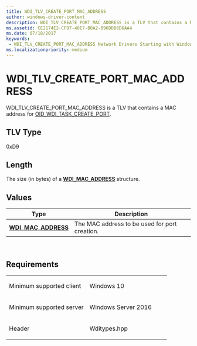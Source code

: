 ```yaml
---
title: WDI_TLV_CREATE_PORT_MAC_ADDRESS
author: windows-driver-content
description: WDI_TLV_CREATE_PORT_MAC_ADDRESS is a TLV that contains a MAC address for OID_WDI_TASK_CREATE_PORT.
ms.assetid: CE2174E2-CFD7-40E7-B8A2-B96DDB6D6AA4
ms.date: 07/18/2017 
keywords:
 - WDI_TLV_CREATE_PORT_MAC_ADDRESS Network Drivers Starting with Windows Vista
ms.localizationpriority: medium
---
```


# WDI\_TLV\_CREATE\_PORT\_MAC\_ADDRESS


WDI\_TLV\_CREATE\_PORT\_MAC\_ADDRESS is a TLV that contains a MAC address for [OID\_WDI\_TASK\_CREATE\_PORT](https://msdn.microsoft.com/library/windows/hardware/dn925949).

## TLV Type


0xD9

## Length


The size (in bytes) of a [**WDI\_MAC\_ADDRESS**](https://msdn.microsoft.com/library/windows/hardware/dn926071) structure.

## Values


| Type                                              | Description                                   |
|---------------------------------------------------|-----------------------------------------------|
| [**WDI\_MAC\_ADDRESS**](https://msdn.microsoft.com/library/windows/hardware/dn926071) | The MAC address to be used for port creation. |

 

Requirements
------------

<table>
<colgroup>
<col width="50%" />
<col width="50%" />
</colgroup>
<tbody>
<tr class="odd">
<td><p>Minimum supported client</p></td>
<td><p>Windows 10</p></td>
</tr>
<tr class="even">
<td><p>Minimum supported server</p></td>
<td><p>Windows Server 2016</p></td>
</tr>
<tr class="odd">
<td><p>Header</p></td>
<td>Wditypes.hpp</td>
</tr>
</tbody>
</table>

 

 




